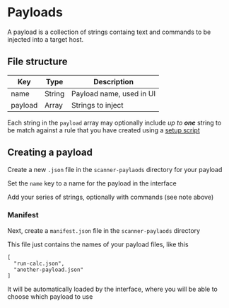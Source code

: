 # Payloads

A payload is a collection of strings containg text and commands to be injected into a target host.

## File structure

|    Key    |    Type  |         Description        |
|      -    |     -    |              -             |
|    name   |  String  |  Payload name, used in UI  |
|  payload  |   Array  |      Strings to inject     |

Each string in the `payload` array may optionally include *up to **one***
string to be match against a rule that you have created using a [setup script](../setup-scripts/readme.md)

## Creating a payload

Create a new `.json` file in the `scanner-paylaods` directory for your payload

Set the `name` key to a name for the payload in the interface

Add your series of strings, optionally with commands (see note above)

### Manifest

Next, create a `manifest.json` file in the `scanner-paylaods` directory

This file just contains the names of your payload files, like this

```
[
  "run-calc.json",
  "another-payload.json"
]
```

It will be automatically loaded by the interface, where you will be able
to choose which payload to use
